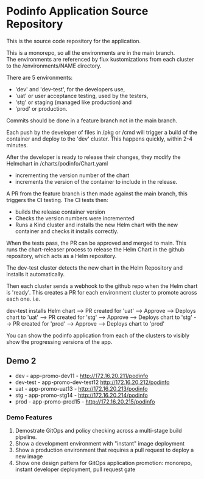 
# Podinfo Application Source Repository

This is the source code repository for the application. 

This is a monorepo, so all the environments are in the main branch.  
The environments are referenced by flux kustomizations from each cluster to the /environments/NAME directory.

There are 5 environments:
- 'dev' and 'dev-test', for the developers use,
- 'uat' or user acceptance testing, used by the testers,
- 'stg' or staging (managed like production) and
- 'prod' or production.

Commits should be done in a feature branch not in the main branch.

Each push by the developer of files in /pkg or /cmd will trigger a build of the container and deploy to the 'dev' cluster.
This happens quickly, within 2-4 minutes.

After the developer is ready to release their changes, they modify the Helmchart in /charts/podinfo/Chart.yaml
- incrementing the version number of the chart
- increments the version of the container to include in the release.

A PR from the feature branch is then made against the main branch, this triggers the CI testing.
The CI tests then:
- builds the release container version
- Checks the version numbers were incremented
- Runs a Kind cluster and installs the new Helm chart with the new container and checks it installs correctly.

When the tests pass, the PR can be approved and merged to main.
This runs the chart-releaser process to release the Helm Chart in the github repository, which acts as a Helm repository.

The dev-test cluster detects the new chart in the Helm Repository and installs it automatically.

Then each cluster sends a webhook to the github repo when the Helm chart is 'ready'.
This creates a PR for each environment cluster to promote across each one.
i.e.

dev-test installs Helm chart --> PR created for 'uat' --> Approve --> Deploys chart to 'uat' --> PR created for 'stg' --> Approve --> Deploys chart to 'stg' --> PR created for 'prod' --> Approve --> Deploys chart to 'prod' 


You can show the podinfo application from each of the clusters to visibly show the progressing versions of the app.

## Demo 2
- dev - app-promo-dev11 - http://172.16.20.211/podinfo
- dev-test - app-promo-dev-test12 http://172.16.20.212/podinfo
- uat - app-promo-uat13 - http://172.16.20.213/podinfo
- stg - app-promo-stg14 - http://172.16.20.214/podinfo
- prod - app-promo-prod15 - http://172.16.20.215/podinfo


### Demo Features
1. Demostrate GitOps and policy checking across a multi-stage build pipeline.
2. Show a development environment with "instant" image deployment
3. Show a production environment that requires a pull request to deploy a new image
4. Show one design pattern for GitOps application promotion: monorepo, instant developer deployment, pull request gate


